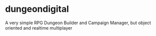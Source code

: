 # dungeondigital
A very simple RPG Dungeon Builder and Campaign Manager, but object oriented and realtime multiplayer
